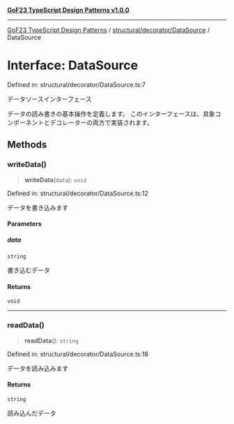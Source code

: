 [**GoF23 TypeScript Design Patterns v1.0.0**](../../../../README.md)

***

[GoF23 TypeScript Design Patterns](../../../../README.md) / [structural/decorator/DataSource](../README.md) / DataSource

# Interface: DataSource

Defined in: structural/decorator/DataSource.ts:7

データソースインターフェース

データの読み書きの基本操作を定義します。
このインターフェースは、具象コンポーネントとデコレーターの両方で実装されます。

## Methods

### writeData()

> **writeData**(`data`): `void`

Defined in: structural/decorator/DataSource.ts:12

データを書き込みます

#### Parameters

##### data

`string`

書き込むデータ

#### Returns

`void`

***

### readData()

> **readData**(): `string`

Defined in: structural/decorator/DataSource.ts:18

データを読み込みます

#### Returns

`string`

読み込んだデータ
